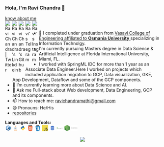 ### Hola, I'm Ravi Chandra 👋
[know about me](https://ravi-chandra2709.github.io/Ravi.github.io/)
<br/>
  <a href="https://twitter.com/RaviCha25539251">
    <img align="left" alt="Ravi Chandra | Twitter" width="22px" src="https://cdn.jsdelivr.net/npm/simple-icons@v3/icons/twitter.svg" />
  </a>
  <a href="https://www.linkedin.com/in/mathi-ravi-chandra-a714181b2">
    <img align="left" alt="Ravi Chandra's Linkdein" width="22px" src="https://cdn.jsdelivr.net/npm/simple-icons@v3/icons/linkedin.svg" />
  </a>
  <a href="https://github.com/Ravi-Chandra2709/Ravi-Chandra2709">
    <img align="left" alt="Ravi Chandra's Github" width="22px" src="https://cdn.jsdelivr.net/npm/simple-icons@v3/icons/github.svg" />
  </a>
  <a href="https://mathiravichandra.blogspot.com">
    <img align="left" alt="Ravi's Telegram" width="22px" src="https://cdn.jsdelivr.net/npm/simple-icons@3.13.0/icons/blogger.svg" />
  </a>
  <a href="https://instagram.com/mr___rc/">
    <img align="left" alt="Ravi's Instagram" width="22px" src="https://cdn.jsdelivr.net/npm/simple-icons@v3/icons/instagram.svg" />
  </a>
<br/>


- 🔭  I completed under graduation from [Vasavi College of Engineering affiliated to **Osmania University** ](https://www.vce.ac.in) specializing in Information Technolgy.
-  I'm currently pursuing Masters degree in Data Science & Artificial Intelligence at Florida International University, Miami, FL.
- I worked with SpringML IDC for more than 1 year as an Associate Data Engineer.Here I worked on projects which included application migration to GCP, Data visualization, GKE, App Development, Dataflow and some of the GCP components.
- 🌱 I’m currently learning more about Data Science and AI.
- 💬 Ask me Full-stack about Web development, Data Engineering, GCP and its components.
- 📫 How to reach me: ravichandramathi@gmail.com
- 😄 Pronouns: He/His
- <a  href="https://github.com/Ravi-Chandra2709?tab=repositories">repositories</a>


**Languages and Tools:**  
<code><img height="20" src="https://raw.githubusercontent.com/github/explore/80688e429a7d4ef2fca1e82350fe8e3517d3494d/topics/c/c.png"></code>
<code><img height="20" src="https://raw.githubusercontent.com/github/explore/80688e429a7d4ef2fca1e82350fe8e3517d3494d/topics/java/java.png"></code>
<code><img height="20" src="https://raw.githubusercontent.com/github/explore/80688e429a7d4ef2fca1e82350fe8e3517d3494d/topics/python/python.png"></code>
<code><img height="20" src="https://raw.githubusercontent.com/github/explore/80688e429a7d4ef2fca1e82350fe8e3517d3494d/topics/html/html.png"></code>
<code><img height="20" src="https://raw.githubusercontent.com/github/explore/80688e429a7d4ef2fca1e82350fe8e3517d3494d/topics/css/css.png"></code>
<code><img height="20" src="https://raw.githubusercontent.com/github/explore/80688e429a7d4ef2fca1e82350fe8e3517d3494d/topics/javascript/javascript.png"></code>
<code><img height="20" src="https://raw.githubusercontent.com/github/explore/80688e429a7d4ef2fca1e82350fe8e3517d3494d/topics/sql/sql.png"></code>
<code><img height="20" src="https://raw.githubusercontent.com/github/explore/80688e429a7d4ef2fca1e82350fe8e3517d3494d/topics/mongodb/mongodb.png"></code>
<code><img height="20" src="https://raw.githubusercontent.com/github/explore/80688e429a7d4ef2fca1e82350fe8e3517d3494d/topics/nodejs/nodejs.png"></code>
<code><img height="20" src="https://raw.githubusercontent.com/github/explore/80688e429a7d4ef2fca1e82350fe8e3517d3494d/topics/express/express.png"></code>  
<p align="center">
  <img align="center" src="https://github-readme-stats.vercel.app/api?username=Ravi-Chandra2709">
</p>





